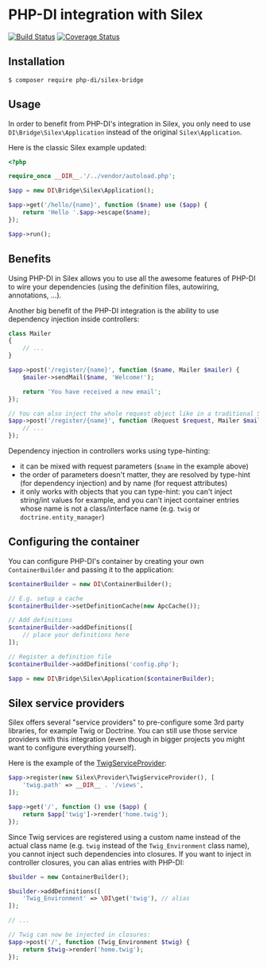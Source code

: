 # PHP-DI integration with Silex

[![Build Status](https://travis-ci.org/PHP-DI/Silex-Bridge.svg?branch=master)](https://travis-ci.org/PHP-DI/Silex-Bridge)
[![Coverage Status](https://coveralls.io/repos/PHP-DI/Silex-Bridge/badge.svg)](https://coveralls.io/r/PHP-DI/Silex-Bridge)

## Installation

```
$ composer require php-di/silex-bridge
```

## Usage

In order to benefit from PHP-DI's integration in Silex, you only need to use `DI\Bridge\Silex\Application` instead of the original `Silex\Application`.

Here is the classic Silex example updated:

```php
<?php

require_once __DIR__.'/../vendor/autoload.php';

$app = new DI\Bridge\Silex\Application();

$app->get('/hello/{name}', function ($name) use ($app) {
    return 'Hello '.$app->escape($name);
});

$app->run();
```

## Benefits

Using PHP-DI in Silex allows you to use all the awesome features of PHP-DI to wire your dependencies (using the definition files, autowiring, annotations, …).

Another big benefit of the PHP-DI integration is the ability to use dependency injection inside controllers:

```php
class Mailer
{
    // ...
}

$app->post('/register/{name}', function ($name, Mailer $mailer) {
    $mailer->sendMail($name, 'Welcome!');

    return 'You have received a new email';
});

// You can also inject the whole request object like in a traditional Silex application
$app->post('/register/{name}', function (Request $request, Mailer $mailer) {
    // ...
});
```

Dependency injection in controllers works using type-hinting:

- it can be mixed with request parameters (`$name` in the example above)
- the order of parameters doesn't matter, they are resolved by type-hint (for dependency injection) and by name (for request attributes)
- it only works with objects that you can type-hint: you can't inject string/int values for example, and you can't inject container entries whose name is not a class/interface name (e.g. `twig` or `doctrine.entity_manager`)

## Configuring the container

You can configure PHP-DI's container by creating your own `ContainerBuilder` and passing it to the application:

```php
$containerBuilder = new DI\ContainerBuilder();

// E.g. setup a cache
$containerBuilder->setDefinitionCache(new ApcCache());

// Add definitions
$containerBuilder->addDefinitions([
    // place your definitions here
]);

// Register a definition file
$containerBuilder->addDefinitions('config.php');

$app = new DI\Bridge\Silex\Application($containerBuilder);
```

## Silex service providers

Silex offers several "service providers" to pre-configure some 3rd party libraries, for example Twig or Doctrine. You can still use those service providers with this integration (even though in bigger projects you might want to configure everything yourself).

Here is the example of the [TwigServiceProvider](http://silex.sensiolabs.org/doc/providers/twig.html):

```php
$app->register(new Silex\Provider\TwigServiceProvider(), [
    'twig.path' => __DIR__ . '/views',
]);

$app->get('/', function () use ($app) {
    return $app['twig']->render('home.twig');
});
```

Since Twig services are registered using a custom name instead of the actual class name (e.g. `twig` instead of the `Twig_Environment` class name), you cannot inject such dependencies into closures. If you want to inject in controller closures, you can alias entries with PHP-DI:

```php
$builder = new ContainerBuilder();

$builder->addDefinitions([
    'Twig_Environment' => \DI\get('twig'), // alias
]);

// ...

// Twig can now be injected in closures:
$app->post('/', function (Twig_Environment $twig) {
    return $twig->render('home.twig');
});
```
